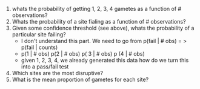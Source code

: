 1) whats the probability of getting 1, 2, 3, 4 gametes as a function of # observations?
2) Whats the probability of a site fialing as a function of # observations?
3) Given some confidence threshold (see above), whats the probability of a particular site failing?
    - I don't understand this part. We need to go from p(fail | # obs) = > p(fail | counts)
    - p(1 | # obs) p(2 | # obs) p( 3 | # obs) p (4 | # obs)
    - given 1, 2, 3, 4,
        we already generated this data
        how do we turn this into a pass/fail test
4) Which sites are the most disruptive?
5) What is the mean proportion of gametes for each site?
